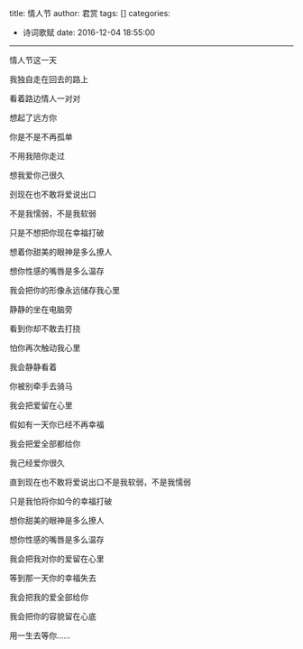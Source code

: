 title: 情人节
author: 君赏
tags: []
categories:
  - 诗词歌赋
date: 2016-12-04 18:55:00
---
情人节这一天­

我独自走在回去的路上­

看着路边情人一对对­

想起了远方你­

你是不是不再孤单­

不用我陪你走过­

想我爱你己很久­

刭现在也不敢将爱说出口­

不是我懦弱，不是我软弱­

只是不想把你现在幸福打破­

想着你甜美的眼神是多么撩人­

想你性感的嘴唇是多么温存­

我会把你的形像永远储存我心里­

静静的坐在电脑旁­

看到你却不敢去打挠­

怕你再次触动我心里­

我会静静看着­

你被别牵手去骑马­

我会把爱留在心里­

假如有一天你已经不再幸福­

我会把爱全部都给你­

我己经爱你很久­

直到现在也不敢将爱说出口不是我软弱，不是我懦弱­

只是我怕将你如今的幸福打破­

想你甜美的眼神是多么撩人­

想你性感的嘴唇是多么温存­

我会把我对你的爱留在心里­

等到那一天你的幸福失去­

我会把我的爱全部给你­

我会把你的容貌留在心底­

用一生去等你……­